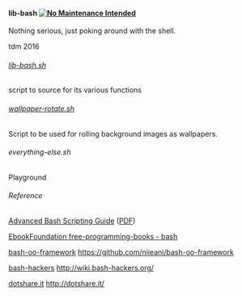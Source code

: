#### lib-bash [![No Maintenance Intended](http://unmaintained.tech/badge.svg)](http://unmaintained.tech/)
Nothing serious, just poking around with the shell.

tdm 2016

###### [lib-bash.sh](dot.files/.bashrc.d/lib-bash)
script to source for its various functions

###### [wallpaper-rotate.sh](dot.files/.bashrc.d/wallpaper-rotate)
Script to be used for rolling background images as wallpapers.

###### everything-else.sh
Playground

###### Reference
[Advanced Bash Scripting Guide](http://www.tldp.org/LDP/abs/html/abs-guide.html) ([PDF](http://www.tldp.org/LDP/abs/abs-guide.pdf))

[EbookFoundation free-programming-books - bash](https://github.com/EbookFoundation/free-programming-books/blob/master/free-programming-books.md#bash)

[bash-oo-framework](https://github.com/niieani/bash-oo-framework) https://github.com/niieani/bash-oo-framework

[bash-hackers](http://wiki.bash-hackers.org/) http://wiki.bash-hackers.org/

[dotshare.it](http://dotshare.it/) http://dotshare.it/
